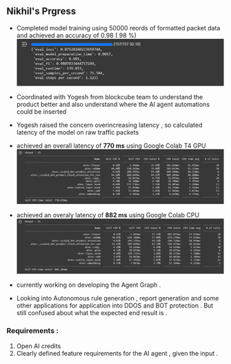 ## Nikhil's Prgress 

- Completed model training using 50000 reords of formatted packet data and achieved an accuracy of 0.98 ( 98 %) ![image](accuracy.png)
- Coordinated with Yogesh from blockcube team to understand the product better and also understand where the AI agent automations could be inserted 
- Yogesh raised the concern overincreasing latency , so calculated latency of the model on raw traffic packets
- achieved an overall latency of **770 ms** using Google Colab T4 GPU
![image](picture_latency.png) 
- achieved an overaly latency of **882 ms** using Google Colab CPU ![image](latency_2.png)

- currently working on developing the Agent Graph . 
- Looking into Autonomous rule generation , report generation and some other applications for application into DDOS and BOT protection . But still confused about what the expected end result is . 

### Requirements :
1. Open AI credits 
2. Clearly defined feature requirements for the AI agent , given the input . 